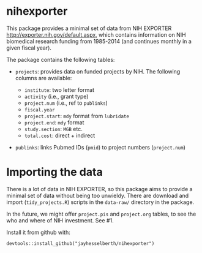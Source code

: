 # nihexporter

This package provides a minimal set of data from NIH EXPORTER
<http://exporter.nih.gov/default.aspx>, which contains information on NIH
biomedical research funding from 1985-2014 (and continues monthly in a given fiscal year).

The package contains the following tables:

* `projects`: provides data on funded projects by NIH. The following
  columns are available: 

    - `institute`: two letter format
    - `activity` (i.e., grant type)
    - `project.num` (i.e., ref to `publinks`)
    - `fiscal.year`
    - `project.start`: `mdy` format from `lubridate`
    - `project.end`: `mdy` format
    - `study.section`: `MGB` etc.
    - `total.cost`: direct + indirect

* `publinks`: links Pubmed IDs (`pmid`) to project numbers (`project.num`)

# Importing the data

There is a lot of data in NIH EXPORTER, so this package aims to provide a minimal set of data without being too unwieldy. There are download and import (`tidy_projects.R`) scripts in the `data-raw/` directory in the package.

In the future, we might offer `project.pis` and `project.org` tables, to see the who and where of NIH investment. See #1.

Install it from github with:
  
```
devtools::install_github("jayhesselberth/nihexporter")
```
